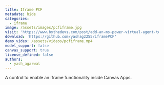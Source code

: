 ```yaml
---
title: Iframe PCF
metadate: hide
categories:
  - iframe
image: /assets/images/pcfiframe.jpg
visit: 'https://www.bythedevs.com/post/add-an-ms-power-virtual-agent-to-a-canvas-app-in-power-apps-with-pcf'
download: 'https://github.com/yashag2255/iframePCF'
demo_video: /assets/videos/pcfiframe.mp4
model_support: false
canvas_support: true
license_defined: false
authors:
  - yash_agarwal
---
```


A control to enable an iframe functionality inside Canvas Apps.
